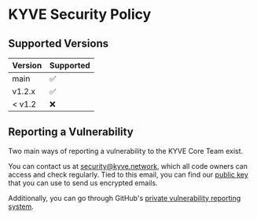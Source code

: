 # KYVE Security Policy

## Supported Versions

| Version | Supported          |
|---------|--------------------|
| main    | :white_check_mark: |
| v1.2.x  | :white_check_mark: |
| < v1.2  | :x:                |

## Reporting a Vulnerability

Two main ways of reporting a vulnerability to the KYVE Core Team exist.

You can contact us at security@kyve.network, which all code owners can access and check regularly. Tied to this email, you can find our [public key](https://keys.openpgp.org/search?q=security@kyve.network) that you can use to send us encrypted emails.

Additionally, you can go through GitHub's [private vulnerability reporting system](https://github.com/KYVENetwork/chain/security/advisories/new).

